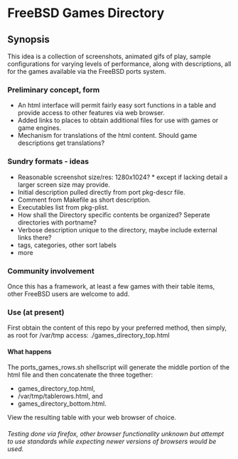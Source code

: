 # FreeBSD Games Directory
## Synopsis
This idea is a collection of screenshots, animated gifs of play, sample configurations for varying levels of performance, along with descriptions, all for the games available via the FreeBSD ports system.

### Preliminary concept, form
- An html interface will permit fairly easy sort functions in a table and provide access to other features via web browser.
- Added links to places to obtain additional files for use with games or game engines.
- Mechanism for translations of the html content.  Should game descriptions get translations?

### Sundry formats - ideas
- Reasonable screenshot size/res: 1280x1024?  * except if lacking detail a larger screen size may provide.
- Initial description pulled directly from port pkg-descr file.
- Comment from Makefile as short description.
- Executables list from pkg-plist.
- How shall the Directory specific contents be organized?  Seperate directories with portname?
- Verbose description unique to the directory, maybe include external links there?
- tags, categories, other sort labels
- more

### Community involvement
Once this has a framework, at least a few games with their table items, other FreeBSD users are welcome to add.

### Use (at present)
First obtain the content of this repo by your preferred method, then simply, as root for /var/tmp access: ./games_directory_top.html
#### What happens
The ports_games_rows.sh shellscript will generate the middle portion of the html file and then concatenate the three together: 
- games_directory_top.html, 
- /var/tmp/tablerows.html, and 
- games_directory_bottom.html.

View the resulting table with your web browser of choice.  

###### Testing done via firefox, other browser functionality unknown but attempt to use standards while expecting newer versions of browsers would be used.
